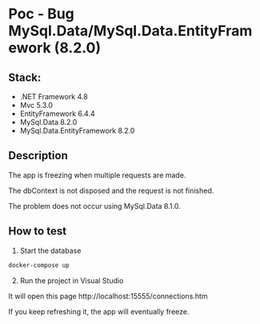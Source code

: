 # Poc - Bug MySql.Data/MySql.Data.EntityFramework (8.2.0)

## Stack:

- .NET Framework 4.8
- Mvc 5.3.0
- EntityFramework 6.4.4
- MySql.Data 8.2.0
- MySql.Data.EntityFramework 8.2.0

## Description

The app is freezing when multiple requests are made.

The dbContext is not disposed and the request is not finished.

The problem does not occur using MySql.Data 8.1.0.

## How to test

1. Start the database

```bash
docker-compose up
```

2. Run the project in Visual Studio

It will open this page http://localhost:15555/connections.htm

If you keep refreshing it, the app will eventually freeze.


